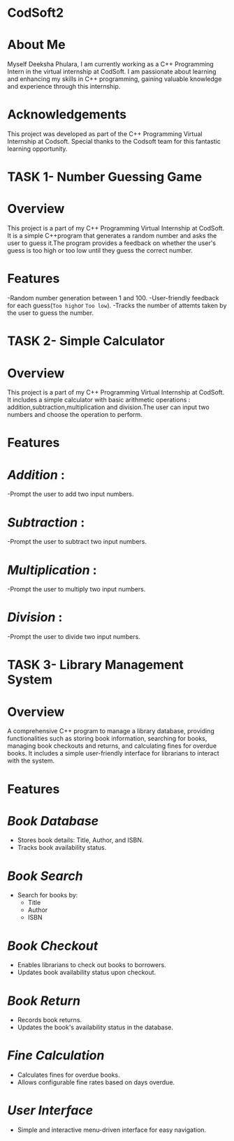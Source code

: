 # CodSoft2
# About Me
Myself Deeksha Phulara, I am currently working as a C++ Programming Intern in the virtual internship at CodSoft. I am passionate about learning and enhancing my skills in C++ programming, gaining valuable knowledge and experience through this internship.

# Acknowledgements
This project was developed as part of the C++ Programming Virtual Internship at Codsoft. Special thanks to the Codsoft team for this fantastic learning opportunity.

# TASK 1- Number Guessing Game
# Overview
This project is a part of my C++ Programming Virtual Internship at CodSoft. It is a simple C++program that generates a random number and asks the user to guess it.The program provides a feedback on whether the user's guess is too high or too low until they guess the correct number.

# Features
-Random number generation between 1 and 100.
-User-friendly feedback for each guess(`Too high`or `Too low`).
-Tracks the number of attemts taken by the user to guess the number.

# TASK 2- Simple Calculator
# Overview
This project is a part of my C++ Programming Virtual Internship at CodSoft. It includes a simple calculator with basic arithmetic operations : addition,subtraction,multiplication and division.The user can input two numbers and choose the operation to perform.

# Features
# *Addition* :
 -Prompt the user to add two input numbers.

# *Subtraction* :
 -Prompt the user to subtract two input numbers.

# *Multiplication* :
 -Prompt the user to multiply two input numbers.

# *Division* : 
 -Prompt the user to divide two input numbers.

# TASK 3- Library Management System
# Overview
A comprehensive C++ program to manage a library database, providing functionalities such as storing book information, searching for books, managing book checkouts and returns, and calculating fines for overdue books. It includes a simple user-friendly interface for librarians to interact with the system.

# Features
# *Book Database*
- Stores book details: Title, Author, and ISBN.
- Tracks book availability status.

# *Book Search*
- Search for books by:
  - Title
  - Author
  - ISBN

# *Book Checkout*
- Enables librarians to check out books to borrowers.
- Updates book availability status upon checkout.

# *Book Return*
- Records book returns.
- Updates the book's availability status in the database.

# *Fine Calculation*
- Calculates fines for overdue books.
- Allows configurable fine rates based on days overdue.

# *User Interface*
- Simple and interactive menu-driven interface for easy navigation.
